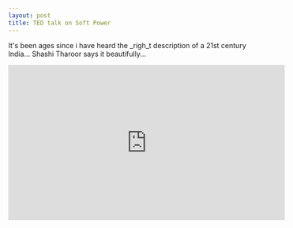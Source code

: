 ```yaml
---
layout: post
title: TED talk on Soft Power
---
```


It's been ages since i have heard the _righ_t description of a 21st century India... Shashi Tharoor says it beautifully...

<iframe src="http://embed.ted.com/talks/shashi_tharoor.html" width="560" height="315" frameborder="0" scrolling="no" webkitAllowFullScreen mozallowfullscreen allowFullScreen></iframe>
